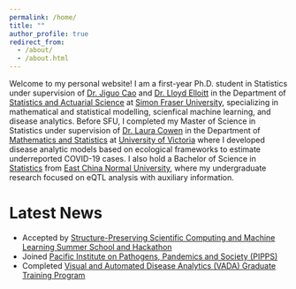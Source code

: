 ```yaml
---
permalink: /home/
title: ""
author_profile: true
redirect_from: 
  - /about/
  - /about.html
---
```


Welcome to my personal website! I am a first-year Ph.D. student in Statistics under supervision of [Dr. Jiguo Cao](https://www.sfu.ca/science/stat/cao/) and [Dr. Lloyd Elloitt](https://elliottlab.ca) in the Department of [Statistics and Actuarial Science](https://www.sfu.ca/stat-actsci.html) at [Simon Fraser University](https://www.sfu.ca), specializing in mathematical and statistical modelling, scienfical machine learning, and disease analytics.  Before SFU, I completed my Master of Science in Statistics under supervision of [Dr. Laura Cowen](https://cowenlab.weebly.com) in the Department of [Mathematics and Statistics](https://www.uvic.ca/science/math-statistics/index.php) at [University of Victoria](https://www.uvic.ca) where I developed disease analytic models based on ecological frameworks to estimate underreported COVID-19 cases. I also hold a Bachelor of Science in [Statistics](https://fem.ecnu.edu.cn/femenglish/) from [East China Normal University](https://english.ecnu.edu.cn), where my undergraduate research focused on eQTL analysis with auxiliary information.

Latest News
======
- Accepted by [Structure-Preserving Scientific Computing and Machine Learning Summer School and Hackathon](https://www.pims.math.ca/events/250616-spscamlssah)
- Joined [Pacific Institute on Pathogens, Pandemics and Society (PIPPS)](https://www.sfu.ca/pipps/about/team/siyingma.html)
- Completed [Visual and Automated Disease Analytics (VADA) Graduate Training Program](https://vada.cs.umanitoba.ca/profiles/siying-ma/)  


